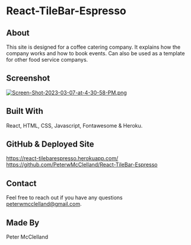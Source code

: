 # React-TileBar-Espresso

## About
This site is designed for a coffee catering company.
It explains how the company works and how to book events. Can 
also be used as a template for other food service companys.

## Screenshot
[![Screen-Shot-2023-03-07-at-4-30-58-PM.png](https://i.postimg.cc/7LxwgSqT/Screen-Shot-2023-03-07-at-4-30-58-PM.png)](https://postimg.cc/bZF7PDDz)

## Built With
React, HTML, CSS, Javascript, Fontawesome & Heroku.

## GitHub & Deployed Site

https://react-tilebarespresso.herokuapp.com/
https://github.com/PeterwMcClelland/React-TileBar-Espresso

## Contact
Feel free to reach out if you have any questions peterwmcclelland@gmail.com.

## Made By
Peter McClelland


